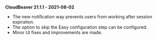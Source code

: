 **CloudBeaver 21.1.1 - 2021-08-02**
* The new notification way prevents users from working after session expiration.
* The option to skip the Easy configuration step can be configured.
* Minor UI fixes and improvements are made.